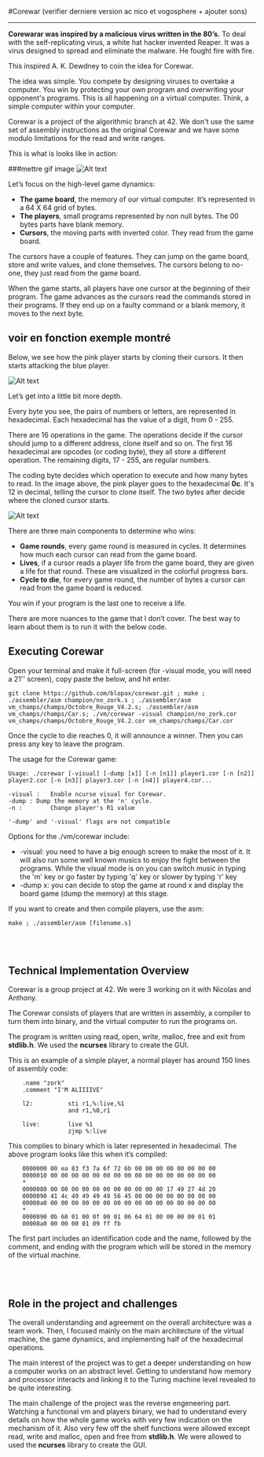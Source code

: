 #Corewar (verifier derniere version ac nico et vogosphere + ajouter sons)

---

**Corewarar was inspired by a malicious virus written in the 80’s.** To deal with the self-replicating virus, a white hat hacker invented Reaper. It was a virus designed to spread and eliminate the malware. He fought fire with fire.

This inspired A. K. Dewdney to coin the idea for Corewar.

The idea was simple. You compete by designing viruses to overtake a computer. You win by protecting your own program and overwriting your opponent's programs. This is all happening on a virtual computer. Think, a simple computer within your computer. 


Corewar is a project of the algorithmic branch at 42. We don't use the same set of assembly instructions as the original Corewar and we have some modulo limitations for the read and write ranges.



This is what is looks like in action:

###mettre gif image
![Alt text](http://g.recordit.co/pyyAggYcWm.gif "Optional title")

 
Let’s focus on the high-level game dynamics: 

- **The game board**, the memory of our virtual computer. It’s represented in a 64 X 64 grid of bytes. 
- **The players**, small programs represented by non null bytes. The 00 bytes parts have blank memory. 
- **Cursors**, the moving parts with inverted color. They read from the game board. 

The cursors have a couple of features. They can jump on the game board, store and write values, and clone themselves. The cursors belong to no-one, they just read from the game board.

When the game starts, all players have one cursor at the beginning of their program. The game advances as the cursors read the commands stored in their programs. If they end up on a faulty command or a blank memory, it moves to the next byte. 


## voir en fonction exemple montré
Below, we see how the pink player starts by cloning their cursors. It then starts attacking the blue player.

![Alt text](http://g.recordit.co/Y9r9E78FVY.gif "Optional title")

Let’s get into a little bit more depth. 

Every byte you see, the pairs of numbers or letters, are represented in hexadecimal. Each hexadecimal has the value of a digit, from 0 - 255. 

There are 16 operations in the game. The operations decide if the cursor should jump to a different address, clone itself and so on. The first 16 hexadecimal are opcodes (or coding byte), they all store a different operation. The remaining digits, 17 - 255, are regular numbers. 

The coding byte decides which operation to execute and how many bytes to read. In the image above, the pink player goes to the hexadecimal **0c**. It's 12 in decimal, telling the cursor to clone itself. The two bytes after decide where the cloned cursor starts. 

![Alt text](http://g.recordit.co/XQdhVmqvrV.gif "Optional title")

There are three main components to determine who wins: 

- **Game rounds**, every game round is measured in cycles. It determines how much each cursor can read from the game board. 
- **Lives**, if a cursor reads a player life from the game board, they are given a life for that round. These are visualized in the colorful progress bars. 
- **Cycle to die**, for every game round, the number of bytes a cursor can read from the game board is reduced.

You win if your program is the last one to receive a life. 

There are more nuances to the game that I don’t cover. The best way to learn about them is to run it with the below code.  
  
    

## Executing Corewar

Open your terminal and make it full-screen (for -visual mode, you will need a 21'' screen), copy paste the below, and hit enter.

```
git clone https://github.com/blopax/corewar.git ; make ; ./assembler/asm champion/no_zork.s ; ./assembler/asm vm_champs/champs/Octobre_Rouge_V4.2.s; ./assembler/asm vm_champs/champs/Car.s; ./vm/corewar -visual champion/no_zork.cor vm_champs/champs/Octobre_Rouge_V4.2.cor vm_champs/champs/Car.cor
```

Once the cycle to die reaches 0, it will announce a winner. Then you can press any key to leave the program.

The usage for the Corewar game: 

```
Usage: ./corewar [-visual] [-dump [x]] [-n [n1]] player1.cor [-n [n2]] player2.cor [-n [n3]] player3.cor [-n [n4]] player4.cor...

-visual :	Enable ncurse visual for Corewar.
-dump :	Dump the memory at the 'n' cycle.
-n :		Change player's R1 value

'-dump' and '-visual' flags are not compatible

```

Options for the ./vm/corewar include:
* -visual: you need to have a big enough screen to make the most of it. It will also run some well known musics to enjoy the fight between the programs. While the visual mode is on you can switch music in typing the 'm' key or go faster by typing 'q' key or slower by typing 'r' key
* -dump x: you can decide to stop the game at round x and display the board game  (dump the memory) at this stage.


If you want to create and then compile players, use the asm: 

```
make ; ./assembler/asm [filename.s]
```



<br>
<br>


## Technical Implementation Overview

Corewar is a group project at 42. We were 3 working on it with Nicolas and Anthony.

The Corewar consists of players that are written in assembly, a compiler to turn them into binary, and the virtual computer to run the programs on. 

The program is written using read, open, write, malloc, free and exit from **stdlib.h**. We used the **ncurses** library to create the GUI.  

This is an example of a simple player, a normal player has around 150 lines of assembly code:


```assembly
    .name "zork"
    .comment "I'M ALIIIIVE"
    
    l2:          sti r1,%:live,%1
                 and r1,%0,r1
    
    live:        live %1
                 zjmp %:live
```

This complies to binary which is later represented in hexadecimal. The above program looks like this when it’s compiled: 

```binary
    0000000 00 ea 83 f3 7a 6f 72 6b 00 00 00 00 00 00 00 00
    0000010 00 00 00 00 00 00 00 00 00 00 00 00 00 00 00 00
    *
    0000080 00 00 00 00 00 00 00 00 00 00 00 17 49 27 4d 20
    0000090 41 4c 49 49 49 49 56 45 00 00 00 00 00 00 00 00
    00000a0 00 00 00 00 00 00 00 00 00 00 00 00 00 00 00 00
    *
    0000890 0b 68 01 00 0f 00 01 06 64 01 00 00 00 00 01 01
    00008a0 00 00 00 01 09 ff fb
```

The first part includes an identification code and the name, followed by the comment, and ending with the program which will be stored in the memory of the virtual machine. 

<br>
<br>

## Role in the project and challenges
The overall understanding and agreement on the overall architecture was a team work. Then, I focused mainly on the main architecture of the virtual machine, the game dynamics, and implementing half of the hexadecimal operations.

The main interest of the project was to get a deeper understanding on how a computer works on an abstract level. Getting to understand how memory and processor interacts and linking it to the Turing machine level revealed to be quite interesting.

The main challenge of the project was the reverse engeneering part. Watching a functional vm and players binary, we had to understand every details on how the whole game works with very few indication on the mechanism of it. Also very few off the shelf functions were allowed except read, write and malloc, open and free from **stdlib.h**. We were allowed to used the **ncurses** library to create the GUI.

